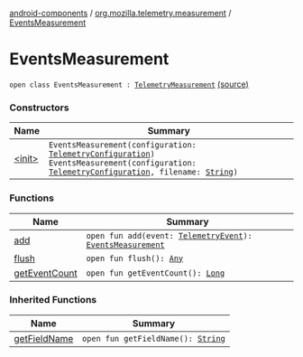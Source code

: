 [android-components](../../index.md) / [org.mozilla.telemetry.measurement](../index.md) / [EventsMeasurement](./index.md)

# EventsMeasurement

`open class EventsMeasurement : `[`TelemetryMeasurement`](../-telemetry-measurement/index.md) [(source)](https://github.com/mozilla-mobile/android-components/blob/master/components/service/telemetry/src/main/java/org/mozilla/telemetry/measurement/EventsMeasurement.java#L29)

### Constructors

| Name | Summary |
|---|---|
| [&lt;init&gt;](-init-.md) | `EventsMeasurement(configuration: `[`TelemetryConfiguration`](../../org.mozilla.telemetry.config/-telemetry-configuration/index.md)`)`<br>`EventsMeasurement(configuration: `[`TelemetryConfiguration`](../../org.mozilla.telemetry.config/-telemetry-configuration/index.md)`, filename: `[`String`](https://kotlinlang.org/api/latest/jvm/stdlib/kotlin/-string/index.html)`)` |

### Functions

| Name | Summary |
|---|---|
| [add](add.md) | `open fun add(event: `[`TelemetryEvent`](../../org.mozilla.telemetry.event/-telemetry-event/index.md)`): `[`EventsMeasurement`](./index.md) |
| [flush](flush.md) | `open fun flush(): `[`Any`](https://kotlinlang.org/api/latest/jvm/stdlib/kotlin/-any/index.html) |
| [getEventCount](get-event-count.md) | `open fun getEventCount(): `[`Long`](https://kotlinlang.org/api/latest/jvm/stdlib/kotlin/-long/index.html) |

### Inherited Functions

| Name | Summary |
|---|---|
| [getFieldName](../-telemetry-measurement/get-field-name.md) | `open fun getFieldName(): `[`String`](https://kotlinlang.org/api/latest/jvm/stdlib/kotlin/-string/index.html) |
